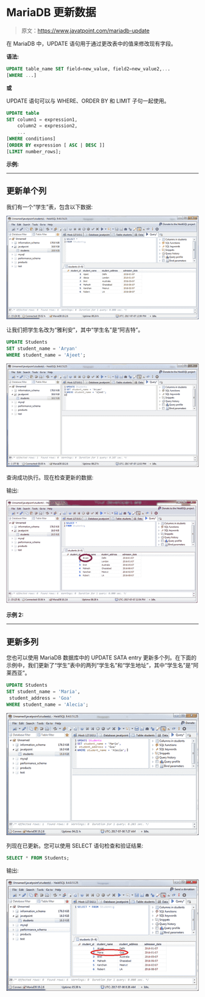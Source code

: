 # MariaDB 更新数据

> 原文：<https://www.javatpoint.com/mariadb-update>

在 MariaDB 中，UPDATE 语句用于通过更改表中的值来修改现有字段。

**语法:**

```sql
UPDATE table_name SET field=new_value, field2=new_value2,...
[WHERE ...]

```

**或**

UPDATE 语句可以与 WHERE、ORDER BY 和 LIMIT 子句一起使用。

```sql
UPDATE table
SET column1 = expression1,
    column2 = expression2,
    ...
[WHERE conditions]
[ORDER BY expression [ ASC | DESC ]]
[LIMIT number_rows]; 

```

**示例:**

* * *

## 更新单个列

我们有一个“学生”表，包含以下数据:

![Mariadb Update 1](img/f0aca4c6096036d3cba4bd93f4c1e335.png)

让我们把学生名改为“雅利安”，其中“学生名”是“阿吉特”。

```sql
UPDATE Students
SET student_name = 'Aryan'
WHERE student_name = 'Ajeet'; 

```

![Mariadb Update 2](img/c45691abad575057e46fb05a404f460a.png)

查询成功执行。现在检查更新的数据:

输出:

![Mariadb Update 3](img/cd4ed0dc59a09837ce1bc68f28a70c0a.png)

**示例 2:**

* * *

## 更新多列

您也可以使用 MariaDB 数据库中的 UPDATE SATA entry 更新多个列。在下面的示例中，我们更新了“学生”表中的两列“学生名”和“学生地址”，其中“学生名”是“阿莱西亚”。

```sql
UPDATE Students
SET student_name = 'Maria',
 student_address = 'Goa'
WHERE student_name = 'Alecia'; 

```

![Mariadb Update 4](img/01708de73a39615ef04c4141b5f23904.png)

列现在已更新。您可以使用 SELECT 语句检查和验证结果:

```sql
SELECT * FROM Students; 

```

输出:

![Mariadb Update 5](img/4a5af82d42e7a0368968c26ae415b3c7.png)